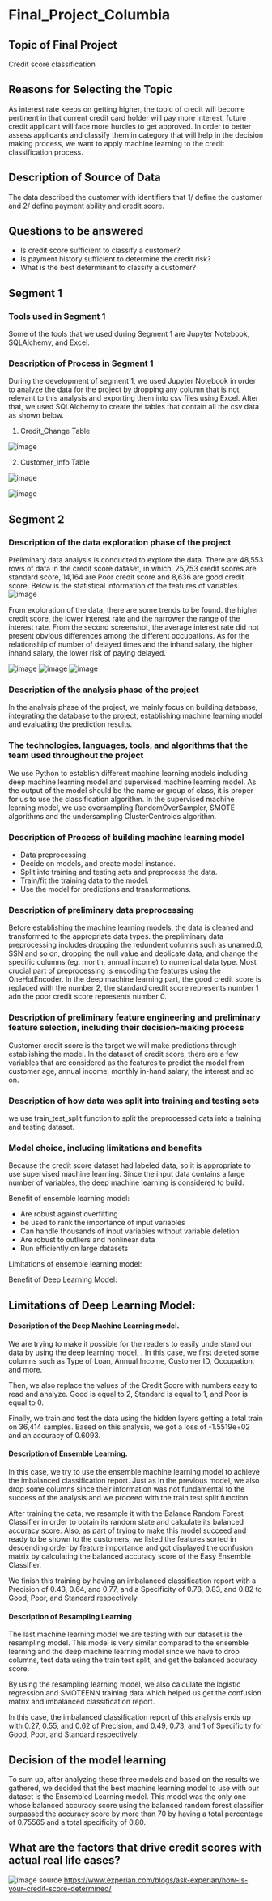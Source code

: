 # Final_Project_Columbia

## Topic of Final Project

 Credit score classification
 
## Reasons for Selecting the Topic

As interest rate keeps on getting higher, the topic of credit will become pertinent in that current credit card holder will pay more interest, future credit applicant will face more hurdles to get approved. In order to better assess applicants and classify them in category that will help in the decision making process, we want to apply machine learning to the credit classification process. 

## Description of Source of Data

The data described the customer with identifiers that 1/ define the customer and 2/ define payment ability and credit score.  

## Questions to be answered 

 + Is credit score sufficient to classify a customer?
 + Is payment history sufficient to determine the credit risk? 
 + What is the best determinant to classify a customer?  

## Segment 1 

### Tools used in Segment 1
Some of the tools that we used during Segment 1 are Jupyter Notebook, SQLAlchemy, and Excel.

### Description of Process in Segment 1
During the development of segment 1, we used Jupyter Notebook in order to analyze the data for the project by dropping any column that is not relevant to this analysis and exporting them into csv files using Excel. After that, we used SQLAlchemy to create the tables that contain all the csv data as shown below.

1. Credit_Change Table

![image](https://user-images.githubusercontent.com/115424156/225174416-988674ab-5002-47d4-8e67-2f7b3a945dd4.png)

2. Customer_Info Table

![image](https://user-images.githubusercontent.com/115424156/225174467-fba52f59-38d1-473d-afba-5d8bef1f9c9a.png)

![image](https://user-images.githubusercontent.com/115424156/225174483-3ffb4540-089b-446b-b4f5-d37ea1f58e34.png)

## Segment 2

### Description of the data exploration phase of the project

Preliminary data analysis is conducted to explore the data. There are 48,553 rows of data in the credit score dataset, in which, 25,753 credit scores are standard score, 14,164 are Poor credit score and 8,636 are good credit score. Below is the statistical information of the features of variables. 
![image](https://github.com/Santiago2607/Final_Project_Columbia/blob/main/images/Data%20Description.png)

From exploration of the data, there are some trends to be found. the higher credit score, the lower interest rate and the narrower the range of the interest rate. From the second screenshot, the average interest rate did not present obvious differences among the different occupations. As for the relationship of number of delayed times and the inhand salary, the higher inhand salary, the lower risk of paying delayed. 

![image](https://github.com/Santiago2607/Final_Project_Columbia/blob/main/images/DV1.png)
![image](https://github.com/Santiago2607/Final_Project_Columbia/blob/main/images/Dv2.png)
![image](https://github.com/Santiago2607/Final_Project_Columbia/blob/main/images/DV3.png)

### Description of the analysis phase of the project

In the analysis phase of the project, we mainly focus on building database, integrating the database to the project, establishing machine learning model and evaluating the prediction results. 

### The technologies, languages, tools, and algorithms that the team used throughout the project 

We use Python to establish different machine learning models including deep machine learning model and supervised machine learning model. As the output of the model should be the name or group of class, it is proper for us to use the classification algorithm. In the supervised machine learning model, we use oversampling RandomOverSampler, SMOTE algorithms and the undersampling ClusterCentroids algorithm. 

### Description of Process of building machine learning model 

- Data preprocessing.  
- Decide on models, and create model instance.
- Split into training and testing sets and preprocess the data.
- Train/fit the training data to the model. 
- Use the model for predictions and transformations.

### Description of preliminary data preprocessing

Before establishing the machine learning models, the data is cleaned and transformed to the appropriate data types. the prepliminary data preprocessing includes dropping the redundent columns such as unamed:0, SSN and so on, dropping the null value and deplicate data, and change the specific columns (eg. month, annual income) to numerical data type. Most crucial part of preprocessing is encoding the features using the OneHotEncoder. In the deep machine learning part, the good credit score is replaced with the number 2, the standard credit score represents number 1 adn the poor credit score represents number 0. 

### Description of preliminary feature engineering and preliminary feature selection, including their decision-making process

Customer credit score is the target we will make predictions through establishing the model. In the dataset of credit score, there are a few variables that are considered as the features to predict the model from customer age, annual income, monthly in-hand salary, the interest and so on. 

### Description of how data was split into training and testing sets

we use train_test_split function to split the preprocessed data into a training and testing dataset. 

### Model choice, including limitations and benefits

Because the credit score dataset had labeled data, so it is appropriate to use supervised machine learning. Since the input data contains a large number of variables, the deep machine learning is considered to build. 

Benefit of ensemble learning model: 
- Are robust against overfitting 
- be used to rank the importance of input variables
- Can handle thousands of input variables without variable deletion
- Are robust to outliers and nonlinear data
- Run efficiently on large datasets

Limitations of ensemble learning model: 

Benefit of Deep Learning Model: 

Limitations of Deep Learning Model: 
-



#### Description of the Deep Machine Learning model.

We are trying to make it possible for the readers to easily understand our data by using the deep learning model, . In this case, we first deleted some columns such as Type of Loan, Annual Income, Customer ID, Occupation, and more. 

Then, we also replace the values of the Credit Score with numbers easy to read and analyze. Good is equal to 2, Standard is equal to 1, and Poor is equal to 0. 

Finally, we train and test the data using the hidden layers getting a total train on 36,414 samples. Based on this analysis, we got a loss of -1.5519e+02 and an accuracy of 0.6093.

#### Description of Ensemble Learning.

In this case, we try to use the ensemble machine learning model to achieve the imbalanced classification report. Just as in the previous model, we also drop some columns since their information was not fundamental to the success of the analysis and we proceed with the train test split function. 

After training the data, we resample it with the Balance Random Forest Classifier in order to obtain its random state and calculate its balanced accuracy score. Also, as part of trying to make this model succeed and ready to be shown to the customers, we listed the features sorted in descending order by feature importance and got displayed the confusion matrix by calculating the balanced accuracy score of the Easy Ensemble Classifier.

We finish this training by having an imbalanced classification report with a Precision of 0.43, 0.64, and 0.77, and a Specificity of 0.78, 0.83, and 0.82 to Good, Poor, and Standard respectively. 

#### Description of Resampling Learning

The last machine learning model we are testing with our dataset is the resampling model. This model is very similar compared to the ensemble learning and the deep machine learning model since we have to drop columns, test data using the train test split, and get the balanced accuracy score.

By using the resampling learning model, we also calculate the logistic regression and SMOTEENN training data which helped us get the confusion matrix and imbalanced classification report. 

In this case, the imbalanced classification report of this analysis ends up with 0.27, 0.55, and 0.62 of Precision, and 0.49, 0.73, and 1 of Specificity for Good, Poor, and Standard respectively. 

## Decision of the model learning

To sum up, after analyzing these three models and based on the results we gathered, we decided that the best machine learning model to use with our dataset is the Ensembled Learning model. This model was the only one whose balanced accuracy score using the balanced random forest classifier surpassed the accuracy score by more than 70 by having a total percentage of 0.75565 and a total specificity of 0.80. 

## What are the factors that drive credit scores with actual real life cases? 
![image](https://user-images.githubusercontent.com/115424156/225769459-cde04173-ac10-45d3-ae7b-a71978de425e.png)
source https://www.experian.com/blogs/ask-experian/how-is-your-credit-score-determined/

